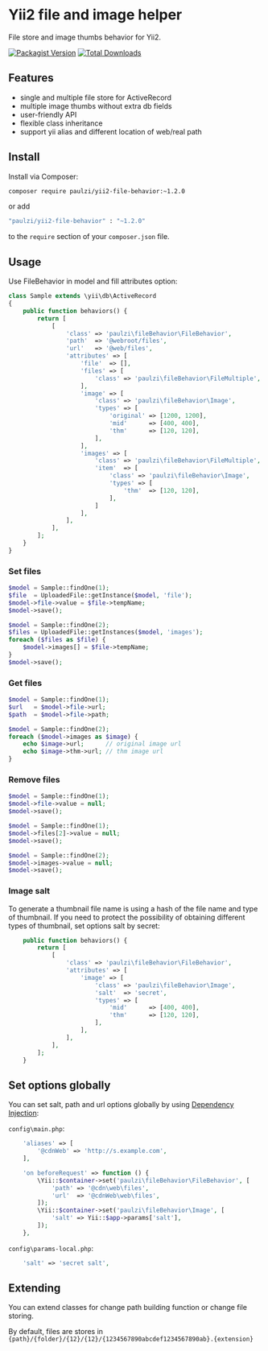 # Yii2 file and image helper

File store and image thumbs behavior for Yii2.

[![Packagist Version](https://img.shields.io/packagist/v/paulzi/yii2-file-behavior.svg)](https://packagist.org/packages/paulzi/yii2-file-behavior)
[![Total Downloads](https://img.shields.io/packagist/dt/paulzi/yii2-file-behavior.svg)](https://packagist.org/packages/paulzi/yii2-file-behavior)

## Features

- single and multiple file store for ActiveRecord
- multiple image thumbs without extra db fields
- user-friendly API
- flexible class inheritance
- support yii alias and different location of web/real path

## Install

Install via Composer:

```bash
composer require paulzi/yii2-file-behavior:~1.2.0
```

or add

```bash
"paulzi/yii2-file-behavior" : "~1.2.0"
```

to the `require` section of your `composer.json` file.

## Usage

Use FileBehavior in model and fill attributes option:

```php
class Sample extends \yii\db\ActiveRecord
{
    public function behaviors() {
        return [
            [
                'class' => 'paulzi\fileBehavior\FileBehavior',
                'path'  => '@webroot/files',
                'url'   => '@web/files',
                'attributes' => [
                    'file'  => [],
                    'files' => [
                        'class' => 'paulzi\fileBehavior\FileMultiple',
                    ],
                    'image' => [
                        'class' => 'paulzi\fileBehavior\Image',
                        'types' => [
                            'original' => [1200, 1200],
                            'mid'      => [400, 400],
                            'thm'      => [120, 120],
                        ],
                    ],
                    'images' => [
                        'class' => 'paulzi\fileBehavior\FileMultiple',
                        'item'  => [
                            'class' => 'paulzi\fileBehavior\Image',
                            'types' => [
                                'thm'  => [120, 120],
                            ],
                        ]
                    ],
                ],
            ],
        ];
    }
}
```

### Set files
```php
$model = Sample::findOne(1);
$file  = UploadedFile::getInstance($model, 'file');
$model->file->value = $file->tempName;
$model->save();

$model = Sample::findOne(2);
$files = UploadedFile::getInstances($model, 'images');
foreach ($files as $file) {
    $model->images[] = $file->tempName;
}
$model->save();
```

### Get files
```php
$model = Sample::findOne(1);
$url   = $model->file->url;
$path  = $model->file->path;

$model = Sample::findOne(2);
foreach ($model->images as $image) {
    echo $image->url;      // original image url
    echo $image->thm->url; // thm image url
}
```

### Remove files
```php
$model = Sample::findOne(1);
$model->file->value = null;
$model->save();

$model = Sample::findOne(1);
$model->files[2]->value = null;
$model->save();

$model = Sample::findOne(2);
$model->images->value = null;
$model->save();
```

### Image salt

To generate a thumbnail file name is using a hash of the file name and type of thumbnail. If you need to protect the possibility of obtaining different types of thumbnail, set options salt by secret:
```php
    public function behaviors() {
        return [
            [
                'class' => 'paulzi\fileBehavior\FileBehavior',
                'attributes' => [
                    'image' => [
                        'class' => 'paulzi\fileBehavior\Image',
                        'salt'  => 'secret',
                        'types' => [
                            'mid'      => [400, 400],
                            'thm'      => [120, 120],
                        ],
                    ],
                ],
            ],
        ];
    }
```

## Set options globally

You can set salt, path and url options globally by using [Dependency Injection](http://www.yiiframework.com/doc-2.0/guide-concept-di-container.html):

`config\main.php`:
```php
    'aliases' => [
        '@cdnWeb' => 'http://s.example.com',
    ],

    'on beforeRequest' => function () {
        \Yii::$container->set('paulzi\fileBehavior\FileBehavior', [
            'path' => '@cdn\web\files',
            'url'  => '@cdnWeb\web\files',
        ]);
        \Yii::$container->set('paulzi\fileBehavior\Image', [
            'salt' => Yii::$app->params['salt'],
        ]);
    },
```

`config\params-local.php`:
```php
    'salt' => 'secret salt',
```

## Extending

You can extend classes for change path building function or change file storing.

By default, files are stores in `{path}/{folder}/{12}/{12}/{1234567890abcdef1234567890ab}.{extension}`